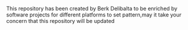 This repository has been created by Berk Delibalta to be enriched by software projects for different platforms to set pattern,may it take your concern that this repository will be updated
